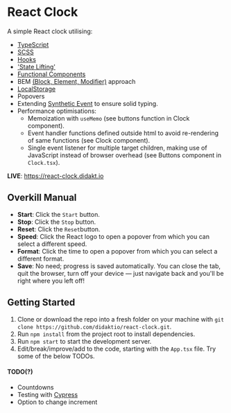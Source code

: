 # React Clock

A simple React clock utilising:
* [TypeScript](https://create-react-app.dev/docs/adding-typescript/)
* [SCSS](https://sass-lang.com/)
* [Hooks](https://reactjs.org/docs/hooks-intro.html)
* ['State Lifting'](https://reactjs.org/docs/lifting-state-up.html)
* [Functional Components](https://reactjs.org/docs/components-and-props.html)
* BEM [(Block, Element, Modifier)](https://en.bem.info/methodology/quick-start/) approach
* [LocalStorage](https://developer.mozilla.org/en-US/docs/Web/API/Window/localStorage)
* Popovers
* Extending [Synthetic Event](https://reactjs.org/docs/events.html) to ensure solid typing.
* Performance optimisations:
    - Memoization with `useMemo` (see buttons function in Clock component).
    - Event handler functions defined outside html to avoid re-rendering of same functions (see Clock component).
    - Single event listener for multiple target children, making use of JavaScript instead of browser overhead
     (see Buttons component in `Clock.tsx`).

**LIVE**: https://react-clock.didakt.io

## Overkill Manual
* **Start**: Click the `Start` button.
* **Stop**: Click the `Stop` button.
* **Reset**: Click the `Reset`button.
* **Speed**: Click the React logo to open a popover from which you can select a different speed.
* **Format**: Click the time to open a popover from which you can select a different format.
* **Save**: No need; progress is saved automatically. You can close the tab, quit the browser, turn off your device &mdash; just navigate back and you'll be right where you left off!

## Getting Started
1) Clone or download the repo into a fresh folder on your machine with `git clone https://github.com/didaktio/react-clock.git`.
2) Run `npm install` from the project root to install dependencies.
3) Run `npm start` to start the development server.
4) Edit/break/improve/add to the code, starting with the `App.tsx` file. Try some of the below TODOs.

#### TODO(?)
* Countdowns
* Testing with [Cypress](https://www.cypress.io/)
* Option to change increment
